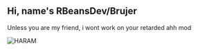 ## Hi, name's RBeansDev/Brujer

Unless you are my friend, i wont work on your retarded ahh mod

![HARAM](https://user-images.githubusercontent.com/117064691/226248978-6e979287-1bca-4225-b096-f11cf3419fc0.gif)
